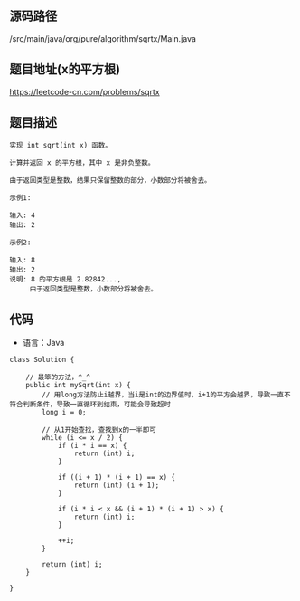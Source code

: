 ## 源码路径

/src/main/java/org/pure/algorithm/sqrtx/Main.java

## 题目地址(x的平方根)

https://leetcode-cn.com/problems/sqrtx

## 题目描述

```
实现 int sqrt(int x) 函数。

计算并返回 x 的平方根，其中 x 是非负整数。

由于返回类型是整数，结果只保留整数的部分，小数部分将被舍去。

示例1:

输入: 4
输出: 2

示例2:

输入: 8
输出: 2
说明: 8 的平方根是 2.82842..., 
     由于返回类型是整数，小数部分将被舍去。
```

## 代码

- 语言：Java

```
class Solution {

    // 最笨的方法，^_^
    public int mySqrt(int x) {
        // 用long方法防止i越界，当i是int的边界值时，i+1的平方会越界，导致一直不符合判断条件，导致一直循环到结束，可能会导致超时
        long i = 0;

        // 从1开始查找，查找到x的一半即可
        while (i <= x / 2) {
            if (i * i == x) {
                return (int) i;
            }

            if ((i + 1) * (i + 1) == x) {
                return (int) (i + 1);
            }

            if (i * i < x && (i + 1) * (i + 1) > x) {
                return (int) i;
            }

            ++i;
        }

        return (int) i;
    }

}
```